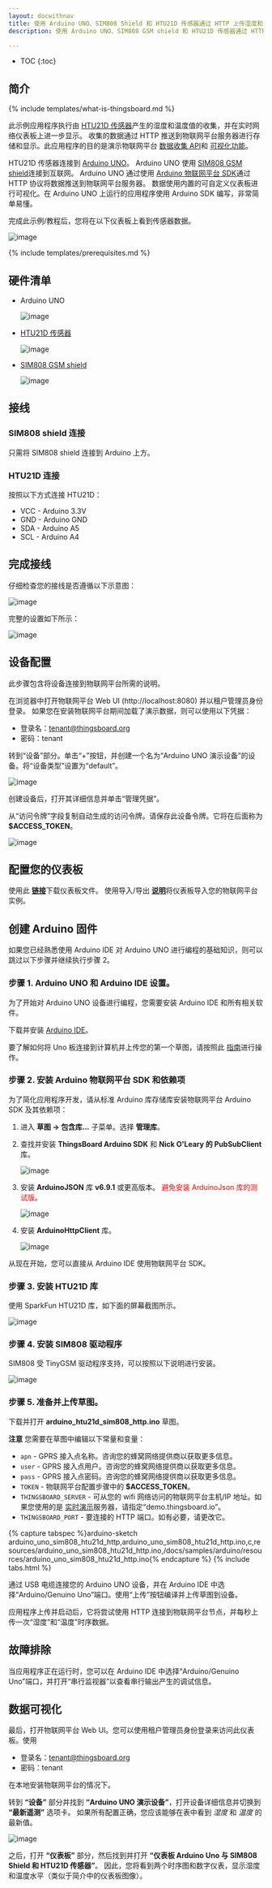 ```yaml
---
layout: docwithnav
title: 使用 Arduino UNO、SIM808 Shield 和 HTU21D 传感器通过 HTTP 上传湿度和温度
description: 使用 Arduino UNO、SIM808 GSM shield 和 HTU21D 传感器通过 HTTP 上传湿度和温度数据的物联网平台示例。

---
```


* TOC
{:toc}

## 简介

{% include templates/what-is-thingsboard.md %}

此示例应用程序执行由 [HTU21D 传感器](https://www.sparkfun.com/products/13763)产生的湿度和温度值的收集，并在实时网络仪表板上进一步显示。
收集的数据通过 HTTP 推送到物联网平台服务器进行存储和显示。此应用程序的目的是演示物联网平台 [数据收集 API](/docs/user-guide/telemetry/)和 [可视化功能](/docs/user-guide/visualization/)。

HTU21D 传感器连接到 [Arduino UNO](https://en.wikipedia.org/wiki/Arduino)。
Arduino UNO 使用 [SIM808 GSM shield](https://www.elecrow.com/wiki/index.php?title=SIM808_GPRS/GSM%2BGPS_Shield_v1.1)连接到互联网。
Arduino UNO 通过使用 [Arduino 物联网平台 SDK](https://github.com/thingsboard/ThingsBoard-Arduino-MQTT-SDK)通过 HTTP 协议将数据推送到物联网平台服务器。
数据使用内置的可自定义仪表板进行可视化。在 Arduino UNO 上运行的应用程序使用 Arduino SDK 编写，非常简单易懂。

完成此示例/教程后，您将在以下仪表板上看到传感器数据。

![image](/images/samples/arduino/sim808-htu21d/dashboard.png)

{% include templates/prerequisites.md %}

## 硬件清单

- Arduino UNO

   ![image](/images/samples/arduino/sim808-htu21d/arduino-uno-pinout.png)

- [HTU21D 传感器](https://www.sparkfun.com/products/13763)

   ![image](/images/samples/arduino/sim808-htu21d/htu21d.jpg)

- [SIM808 GSM shield](https://www.elecrow.com/wiki/index.php?title=SIM808_GPRS/GSM%2BGPS_Shield_v1.1)

   ![image](/images/samples/arduino/sim808-htu21d/sim808_shield.jpg)

## 接线

### SIM808 shield 连接

只需将 SIM808 shield 连接到 Arduino 上方。

### HTU21D 连接

按照以下方式连接 HTU21D：

* VCC - Arduino 3.3V
* GND - Arduino GND
* SDA - Arduino A5
* SCL - Arduino A4

## 完成接线

仔细检查您的接线是否遵循以下示意图：

   ![image](/images/samples/arduino/sim808-htu21d/arduino-uno-sim808-htu21d.png)

完整的设置如下所示：

   ![image](/images/samples/arduino/sim808-htu21d/arduino-uno-sim808-htu21d-photo.png)

## 设备配置

此步骤包含将设备连接到物联网平台所需的说明。

在浏览器中打开物联网平台 Web UI (http://localhost:8080) 并以租户管理员身份登录。
如果您在安装物联网平台期间加载了演示数据，则可以使用以下凭据：

- 登录名：tenant@thingsboard.org
- 密码：tenant

转到“设备”部分。单击“+”按钮，并创建一个名为“Arduino UNO 演示设备”的设备。将“设备类型”设置为“default”。

![image](/images/samples/arduino/sim808-htu21d/device.png)

创建设备后，打开其详细信息并单击“管理凭据”。

从“访问令牌”字段复制自动生成的访问令牌。请保存此设备令牌。它将在后面称为 **$ACCESS_TOKEN**。

![image](/images/samples/arduino/sim808-htu21d/credentials.png)

## 配置您的仪表板

使用此 [**链接**](/docs/samples/arduino/resources/arduino_uno_with_sim808_shield_and_htu21d_sensor_dashboard.json)下载仪表板文件。
使用导入/导出 [**说明**](/docs/user-guide/ui/dashboards/#dashboard-importexport)将仪表板导入您的物联网平台实例。

## 创建 Arduino 固件

如果您已经熟悉使用 Arduino IDE 对 Arduino UNO 进行编程的基础知识，则可以跳过以下步骤并继续执行步骤 2。

### 步骤 1. Arduino UNO 和 Arduino IDE 设置。
为了开始对 Arduino UNO 设备进行编程，您需要安装 Arduino IDE 和所有相关软件。

下载并安装 [Arduino IDE](https://www.arduino.cc/en/Main/Software)。

要了解如何将 Uno 板连接到计算机并上传您的第一个草图，请按照此 [指南](https://www.arduino.cc/en/Guide/ArduinoUno)进行操作。

### 步骤 2. 安装 Arduino 物联网平台 SDK 和依赖项

为了简化应用程序开发，请从标准 Arduino 库存储库安装物联网平台 Arduino SDK 及其依赖项：

1. 进入 **草图 -> 包含库...** 子菜单。选择 **管理库**。

1. 查找并安装 **ThingsBoard Arduino SDK** 和 **Nick O'Leary 的 PubSubClient** 库。

   ![image](/images/samples/arduino/sim808-htu21d/install-tb-arduino.png)

1. 安装 **ArduinoJSON** 库 **v6.9.1** 或更高版本。 <span style="color:red">避免安装 ArduinoJson 库的测试版</span>。

   ![image](/images/samples/arduino/sim808-htu21d/do-not-use-beta-version-arduinojson.png)

1. 安装 **ArduinoHttpClient** 库。

   ![image](/images/samples/arduino/sim808-htu21d/install-http-arduino.png)

从现在开始，您可以直接从 Arduino IDE 使用物联网平台 SDK。

### 步骤 3. 安装 HTU21D 库

使用 SparkFun HTU21D 库，如下面的屏幕截图所示。

![image](/images/samples/arduino/sim808-htu21d/install-htu21d.png)

### 步骤 4. 安装 SIM808 驱动程序

SIM808 受 TinyGSM 驱动程序支持，可以按照以下说明进行安装。

![image](/images/samples/arduino/sim808-htu21d/install-tinygsm.png)

### 步骤 5. 准备并上传草图。

下载并打开 **arduino_htu21d_sim808_http.ino** 草图。

**注意** 您需要在草图中编辑以下常量和变量：

- `apn` - GPRS 接入点名称。咨询您的蜂窝网络提供商以获取更多信息。
- `user` - GPRS 接入点用户。咨询您的蜂窝网络提供商以获取更多信息。
- `pass` - GPRS 接入点密码。咨询您的蜂窝网络提供商以获取更多信息。
- `TOKEN` - 物联网平台配置步骤中的 **$ACCESS_TOKEN**。
- `THINGSBOARD_SERVER` - 可从您的 wifi 网络访问的物联网平台主机/IP 地址。如果您使用的是 [实时演示](https://demo.thingsboard.io/)服务器，请指定“demo.thingsboard.io”。
- `THINGSBOARD_PORT` - 要连接的 HTTP 端口。如有必要，请更改它。

{% capture tabspec %}arduino-sketch
arduino_uno_sim808_htu21d_http,arduino_uno_sim808_htu21d_http.ino,c,resources/arduino_uno_sim808_htu21d_http.ino,/docs/samples/arduino/resources/arduino_uno_sim808_htu21d_http.ino{% endcapture %}
{% include tabs.html %}

通过 USB 电缆连接您的 Arduino UNO 设备，并在 Arduino IDE 中选择“Arduino/Genuino Uno”端口。使用“上传”按钮编译并上传草图到设备。

应用程序上传并启动后，它将尝试使用 HTTP 连接到物联网平台节点，并每秒上传一次“湿度”和“温度”时序数据。

## 故障排除

当应用程序正在运行时，您可以在 Arduino IDE 中选择“Arduino/Genuino Uno”端口，并打开“串行监视器”以查看串行输出产生的调试信息。

## 数据可视化

最后，打开物联网平台 Web UI。您可以使用租户管理员身份登录来访问此仪表板。使用

- 登录名：tenant@thingsboard.org
- 密码：tenant

在本地安装物联网平台的情况下。

转到 **“设备”** 部分并找到 **“Arduino UNO 演示设备”**，打开设备详细信息并切换到 **“最新遥测”** 选项卡。
如果所有配置正确，您应该能够在表中看到 *湿度* 和 *温度* 的最新值。

![image](/images/samples/arduino/sim808-htu21d/telemetry.png)

之后，打开 **“仪表板”** 部分，然后找到并打开 **“仪表板 Arduino Uno 与 SIM808 Shield 和 HTU21D 传感器”**。
因此，您将看到两个时序图和数字仪表，显示湿度和温度水平（类似于简介中的仪表板图像）。